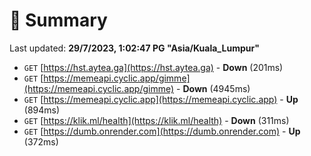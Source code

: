 # 📖 Summary
Last updated: **29/7/2023, 1:02:47 PG "Asia/Kuala_Lumpur"**

- `GET` [https://hst.aytea.ga](https://hst.aytea.ga) - **Down** (201ms)
- `GET` [https://memeapi.cyclic.app/gimme](https://memeapi.cyclic.app/gimme) - **Down** (4945ms)
- `GET` [https://memeapi.cyclic.app](https://memeapi.cyclic.app) - **Up** (894ms)
- `GET` [https://klik.ml/health](https://klik.ml/health) - **Down** (311ms)
- `GET` [https://dumb.onrender.com](https://dumb.onrender.com) - **Up** (372ms)
